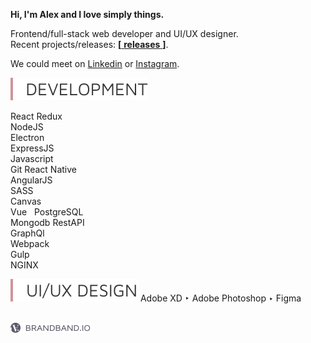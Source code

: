 **Hi, I'm Alex and I love simply things.**  

Frontend/full-stack web developer and UI/UX designer.  
Recent projects/releases: [**[** **releases** **]**][releases].  

We could meet on [Linkedin] or [Instagram].  

<img src = "https://raw.githubusercontent.com/hadabr/hadabr/master/assets/development.svg"/>  

React 
Redux  
NodeJS  
Electron  
ExpressJS  
Javascript  
Git 
React Native  
AngularJS  
SASS    
Canvas  
Vue &nbsp; 
PostgreSQL  
Mongodb 
RestAPI  
GraphQl  
Webpack  
Gulp  
NGINX    
  
<img src = "https://raw.githubusercontent.com/hadabr/hadabr/master/assets/ui.svg"/>  
Adobe XD ‣
Adobe Photoshop ‣
Figma  

&nbsp;   
[![brandband](https://raw.githubusercontent.com/hadabr/hadabr/master/assets/brandband-i.png
 "brandband")](https://brandband.io/)  

   [linkedin]: <https://www.linkedin.com/in/alex-dovghii/>
   [instagram]: <https://www.instagram.com/pockethabr>
   [behance]: <https://www.behance.net/alexdovghi6c9c>
   [releases]: <https://github.com/hadabr/releases>
